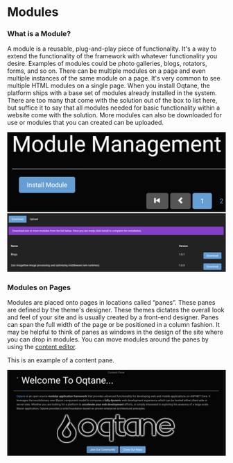 # Modules

### What is a Module?
A module is a reusable, plug-and-play piece of functionality. It's a way to extend the functionality of the framework with whatever functionality you desire. Examples of modules could be photo galleries, blogs, rotators, forms, and so on. There can be multiple modules on a page and even multiple instances of the same module on a page. It's very common to see multiple HTML modules on a single page.
When you install Oqtane, the platform ships with a base set of modules already installed in the system. There are too many that come with the solution out of the box to list here, but suffice it to say that all modules needed for basic functionality within a website come with the solution. More modules can also be downloaded for use or modules that you can created can be uploaded.

![installing-modules](./assets/installing-modules.png)
![installing-modules-2](./assets/installing-modules-2.png)

### Modules on Pages
Modules are placed onto pages in locations called “panes”. These panes are defined by the theme's designer. These themes dictates the overall look and feel of your site and is usually created by a front-end designer. Panes can span the full width of the page or be positioned in a column fashion. It may be helpful to think of panes as windows in the design of the site where you can drop in modules. You can move modules around the panes by using the [content editor](../site-administration/content-editor.md).

This is an example of a content pane.

![content-pane](./assets/content-pane.png)
